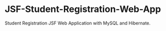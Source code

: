 # JSF-Student-Registration-Web-App
Student Registration JSF Web Application with MySQL and Hibernate.
